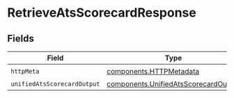 # RetrieveAtsScorecardResponse


## Fields

| Field                                                                                        | Type                                                                                         | Required                                                                                     | Description                                                                                  |
| -------------------------------------------------------------------------------------------- | -------------------------------------------------------------------------------------------- | -------------------------------------------------------------------------------------------- | -------------------------------------------------------------------------------------------- |
| `httpMeta`                                                                                   | [components.HTTPMetadata](../../models/components/httpmetadata.md)                           | :heavy_check_mark:                                                                           | N/A                                                                                          |
| `unifiedAtsScorecardOutput`                                                                  | [components.UnifiedAtsScorecardOutput](../../models/components/unifiedatsscorecardoutput.md) | :heavy_minus_sign:                                                                           | N/A                                                                                          |